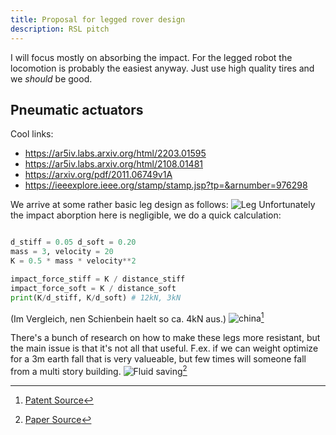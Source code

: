 ```yaml
---
title: Proposal for legged rover design
description: RSL pitch
---
```


I will focus mostly on absorbing the impact. For the legged robot the locomotion is probably the easiest anyway. Just use high quality tires and we *should* be good.
## Pneumatic actuators
Cool links:
- https://ar5iv.labs.arxiv.org/html/2203.01595
- https://ar5iv.labs.arxiv.org/html/2108.01481
- https://arxiv.org/pdf/2011.06749v1A
- https://ieeexplore.ieee.org/stamp/stamp.jsp?tp=&arnumber=976298

We arrive at some rather basic leg design as follows:
![Leg](/images/x1.png)
Unfortunately the impact aborption here is negligible, we do a quick calculation:


```python

d_stiff = 0.05 d_soft = 0.20
mass = 3, velocity = 20
K = 0.5 * mass * velocity**2

impact_force_stiff = K / distance_stiff
impact_force_soft = K / distance_soft
print(K/d_stiff, K/d_soft) # 12kN, 3kN
``````
(Im Vergleich, nen Schienbein haelt so ca. 4kN aus.)
![china](/images/chinese_magnecko.png)[^1]

There's a bunch of research on how to make these legs more
resistant, but the main issue is that it's not all that
useful. F.ex. if we can weight optimize for a 3m earth fall
that is very valueable, but few times will someone fall from
a multi story building.
![Fluid saving](/images/new_pneumatics.png)[^2]


[^1]:[Patent Source](https://patents.google.com/patent/CN103991487A/en)
[^2]:[Paper Source](https://www.mdpi.com/2075-1702/11/2/236)
